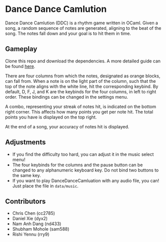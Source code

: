 # Dance Dance Camlution
Dance Dance Camlution (DDC) is a rhythm game written in OCaml. Given a song, a random sequence of notes are generated, aligning to the beat of the song. The notes fall down and your goal is to hit them in time. 

## Gameplay
Clone this repo and download the dependencies. A more detailed guide can be found [here](https://github.com/cchrischen/DanceDanceCamlution/blob/main/INSTALL.md). 

There are four columns from which the notes, designated as orange blocks, can fall from. When a note is on the light part of the column, such that the top of the note aligns with the white line, hit the corresponding keybind. By default, D, F, J, and K are the keybinds for the four columns, in left to right order. These bindings can be changed in the settings menu.

A combo, representing your streak of notes hit, is indicated on the bottom right corner. This affects how many points you get per note hit. The total points you have is displayed on the top right.

At the end of a song, your accuracy of notes hit is displayed.

## Adjustments
* If you find the difficulty too hard, you can adjust it in the music select menu!
* The four keybinds for the columns and the pause button can be changed to any alphanumeric keyboard key. Do not bind two buttons to the same key.
* If you want to play DanceDanceCamluation with any audio file, you can! Just place the file in `data/music`.

## Contributors

* Chris Chen (cc2785)
* Daniel Xie (dyx2)
* Nam Anh Dang (nd433)
* Shubham Mohole (sam588)
* Rishi Yennu (rry9)

